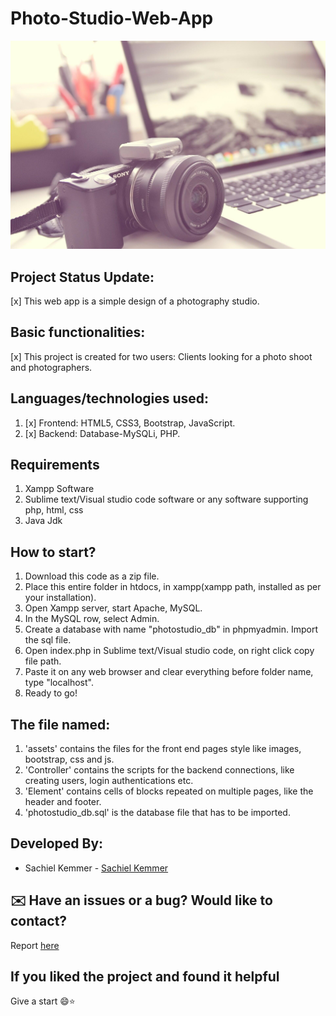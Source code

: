 # Photo-Studio-Web-App 
![Product Gif](https://github.com/kemmersachiel/Photo-Studio-Web-App/blob/main/assets/images/mbr-1.jpg)
## Project Status Update:
[x] This web app is a simple design of a photography studio.

## Basic functionalities:
[x] This project is created for two users: Clients looking for a photo shoot and photographers.
 
## Languages/technologies used:
1. [x] Frontend: HTML5, CSS3, Bootstrap, JavaScript.
2. [x] Backend: Database-MySQLi, PHP.

## Requirements
1. Xampp Software
2. Sublime text/Visual studio code software or any software supporting php, html, css
3. Java Jdk

## How to start?
1. Download this code as a zip file.
2. Place this entire folder in htdocs, in xampp(xampp path, installed as per your installation). 
3. Open Xampp server, start Apache, MySQL.
4. In the MySQL row, select Admin.
5. Create a database with name "photostudio_db" in phpmyadmin. Import the sql file.
6. Open index.php in Sublime text/Visual studio code, on right click copy file path.
7. Paste it on any web browser and clear everything before folder name, type "localhost".
8. Ready to go!
 
## The file named:
1. 'assets' contains the files for the front end pages style like images, bootstrap, css and js.
2. 'Controller' contains the scripts for the backend connections, like creating users, login authentications etc.
3. 'Element' contains cells of blocks repeated on multiple pages, like the header and footer.
4. 'photostudio_db.sql' is the database file that has to be imported.

## Developed By:
- Sachiel Kemmer - [Sachiel Kemmer](https://github.com/kemmersachiel/)

## ✉️ Have an issues or a bug? Would like to contact?
Report [here](https://github.com/kemmersachiel/Photo-Studio-Web-App/issues)

## If you liked the project and found it helpful
Give a start 😄:star:

